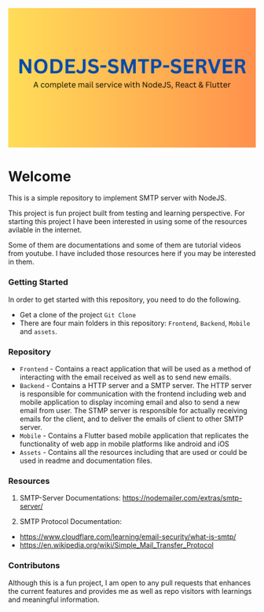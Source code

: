 
<img src="./assets/cover.png">

# Welcome

This is a simple repository to implement SMTP server with NodeJS.

This project is fun project built from testing and learning perspective.
For starting this project I have been interested in using some of the resources avilable in the internet.

Some of them are documentations and some of them are tutorial videos from youtube. I have included those resources here if you may be interested in them.

### Getting Started

In order to get started with this repository, you need to do the following.
- Get a clone of the project `Git Clone`
- There are four main folders in this repository: `Frontend`, `Backend`, `Mobile` and `assets`.

### Repository

- `Frontend` - Contains a react application that will be used as a method of interacting with the email received as well as to send new emails.
- `Backend` - Contains a HTTP server and a SMTP server. The HTTP server is responsible for communication with the frontend including web and mobile application to display incoming email and also to send a new email from user. The STMP server is responsible for actually receiving emails for the client, and to deliver the emails of client to other SMTP server.
- `Mobile` - Contains a Flutter based mobile application that replicates the functionality of web app in mobile platforms like android and iOS
- `Assets` - Contains all the resources including  that are used or could be used in readme and documentation files.

### Resources

1. SMTP-Server Documentations:
 https://nodemailer.com/extras/smtp-server/
 
2. SMTP Protocol Documentation: 
- https://www.cloudflare.com/learning/email-security/what-is-smtp/
- https://en.wikipedia.org/wiki/Simple_Mail_Transfer_Protocol


### Contributons
Although this is a fun project, I am open to any pull requests that enhances the current features and provides me as well as repo visitors with learnings and meaningful information.